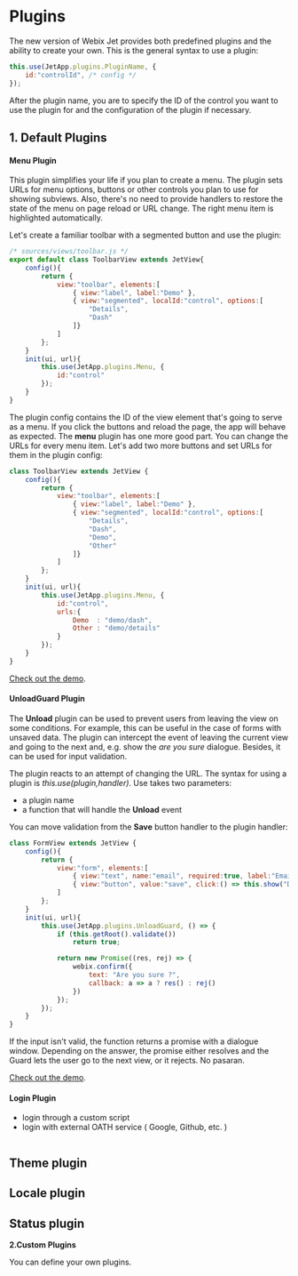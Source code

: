 # Plugins

The new version of Webix Jet provides both predefined plugins and the ability to create your own. This is the general syntax to use a plugin:

~~~js
this.use(JetApp.plugins.PluginName, {
    id:"controlId", /* config */
});
~~~

After the plugin name, you are to specify the ID of the control you want to use the plugin for and the configuration of the plugin if necessary.

## 1. Default Plugins

#### Menu Plugin

This plugin simplifies your life if you plan to create a menu. The plugin sets URLs for menu options, buttons or other controls you plan to use for showing subviews. Also, there's no need to provide handlers to restore the state of the menu on page reload or URL change. The right menu item is highlighted automatically.

Let's create a familiar toolbar with a segmented button and use the plugin:

~~~js
/* sources/views/toolbar.js */
export default class ToolbarView extends JetView{
	config(){
		return { 
			view:"toolbar", elements:[
				{ view:"label", label:"Demo" },
				{ view:"segmented", localId:"control", options:[
					"Details",
					"Dash"
				]}
			]
		};
	}
	init(ui, url){
		this.use(JetApp.plugins.Menu, {
			id:"control"
		});
	}
}
~~~

The plugin config contains the ID of the view element that's going to serve as a menu. If you click the buttons and reload the page, the app will behave as expected. The **menu** plugin has one more good part. You can change the URLs for every menu item. Let's add two more buttons and set URLs for them in the plugin config:

~~~js
class ToolbarView extends JetView {
	config(){
		return { 
			view:"toolbar", elements:[
				{ view:"label", label:"Demo" },
				{ view:"segmented", localId:"control", options:[
					"Details",
					"Dash", 
					"Demo",
					"Other"
				]}
			]
		};
	}
	init(ui, url){
		this.use(JetApp.plugins.Menu, {
			id:"control",
			urls:{
				Demo  : "demo/dash",
				Other : "demo/details"
			}
		});
	}
}
~~~

[Check out the demo](https://github.com/webix-hub/jet-core/blob/master/samples/04_plugins.html).

#### UnloadGuard Plugin

The **Unload** plugin can be used to prevent users from leaving the view on some conditions. For example, this can be useful in the case of forms with unsaved data. The plugin can intercept the event of leaving the current view and going to the next and, e.g. show the *are you sure* dialogue. Besides, it can be used for input validation.

The plugin reacts to an attempt of changing the URL. The syntax for using a plugin is _this.use\(plugin,handler\)_. Use takes two parameters:

* a plugin name
* a function that will handle the **Unload** event

You can move validation from the **Save** button handler to the plugin handler:

```js
class FormView extends JetView {
    config(){
        return { 
            view:"form", elements:[
                { view:"text", name:"email", required:true, label:"Email" },
                { view:"button", value:"save", click:() => this.show("Details") }
            ]
        };
    }
    init(ui, url){
        this.use(JetApp.plugins.UnloadGuard, () => {
            if (this.getRoot().validate())
                return true;

            return new Promise((res, rej) => {
                webix.confirm({
                    text: "Are you sure ?",
                    callback: a => a ? res() : rej()
                })
            });
        });
    }
}
```

If the input isn't valid, the function returns a promise with a dialogue window. Depending on the answer, the promise either resolves and the Guard lets the user go to the next view, or it rejects. No pasaran.

[Check out the demo](https://github.com/webix-hub/jet-core/blob/master/samples/05_guard.html).

#### Login Plugin

- login through a custom script
- login with external OATH service ( Google, Github, etc. )

<!-- 
getUser(){
	return user;
},
getStatus(server? : boolean){
	if (!server)
		return user !== null;

	return model.status().catch(() => null).then(data => {
		user = data;
	});
},
login(name:string, pass:string){
	return model.login(name, pass).then((data) => {
		user = data;
		if (!data) throw("Access denied");

		app.show(afterLogin);
	});
},
logout(){
	user = null;
	return model.logout();
}

app.setService("user", service);
 -->

```js

```

## Theme plugin

<!-- getTheme(){ return theme; },
		setTheme(name:string, silent?:boolean){ -->

<!-- app.setService("theme", service);
	service.setTheme(theme, true); -->

<!-- ```js
import {JetApp, JetView, plugins} from "webix-jet";

export default class SettingsView extends JetView {
	config(){
		const _ = this.app.getService("locale")._;
		const lang = this.app.getService("locale").getLang();


		return {
			type:"space", rows:[
				{ template:_("Settings"), type:"header" },
				{ name:"lang", optionWidth: 120, view:"segmented", label:_("Language"), options:[
					{id:"en", value:"English"},
					{id:"es", value:"Spanish"}
				], click:() => this.toggleLanguage(), value:lang },
				{}
			]
		};
	}
	toggleLanguage(){
		const langs = this.app.getService("locale");
		const value = this.getRoot().queryView({ name:"lang" }).getValue();
		langs.setLang(value);
	}
}


webix.ready(() => {
	const app = new JetApp({
		id:			"plugins-themes",
		start:		"/start",
		views:{
			start: SettingsView
		}
	});
	app.use(plugins.Locale);
	app.render();
});
``` -->

## Locale plugin

<!-- _:null,
	polyglot: null,
	getLang(){ return lang; },
	setLang(name:string, silent? : boolean){
		let data = require("jet-locales/"+name);
		if (data.__esModule) {
			data = data.default;
		}

		const poly = service.polyglot = new Polyglot({ phrases:data });
		poly.locale(name);

		service._ = webix.bind(poly.t, poly);
		lang = name;

		if (storage){
			storage.put("lang", lang);
		}
		if (!silent){
			app.refresh();
		}
	}
};

app.setService("locale", service);
service.setLang(lang, true); -->

<!-- ```js
import {JetApp, JetView, plugins} from "webix-jet";

export default class SettingsView extends JetView {
	config(){
		const _ = this.app.getService("locale")._;
		const lang = this.app.getService("locale").getLang();


		return {
			type:"space", rows:[
				{ template:_("Settings"), type:"header" },
				{ name:"lang", optionWidth: 120, view:"segmented", label:_("Language"), options:[
					{id:"en", value:"English"},
					{id:"es", value:"Spanish"}
				], click:() => this.toggleLanguage(), value:lang },
				{}
			]
		};
	}
	toggleLanguage(){
		const langs = this.app.getService("locale");
		const value = this.getRoot().queryView({ name:"lang" }).getValue();
		langs.setLang(value);
	}
}


webix.ready(() => {
	const app = new JetApp({
		id:			"plugins-themes",
		start:		"/start",
		views:{
			start: SettingsView
		}
	});
	app.use(plugins.Locale);
	app.render();
});
``` -->

## Status plugin


<!-- const basetext = {
	"good":	"Ok",
	"error": "Error",
	"saving": "Connecting..."
};

app.setService("status", {
		getStatus,
		setStatus,
		track
	}); -->

<!-- ```js
import {JetApp, JetView, plugins} from "webix-jet";

export default class StartView extends JetView {
	config(){
		return {
			type:"space", rows:[
				{ template:"Some Data", type:"header" },
				{ view:"datatable", id:"table", autoConfig:true, editable:true },
				{ view:"template", id:"app:status", height: 30 }
			]
		};
	}
	init(){
		this.use(plugins.Status, { 
			target: "app:status",
			ajax:true,
			expire: 5000
		});

		const data = new webix.DataCollection({
			url:"/assets/data.json",
			save:"//docs.webix.com/wrongurl"
		});
		webix.$$("table").parse(data);
	}
}


webix.ready(() => {
	const app = new JetApp({
		id:			"plugins-themes",
		start:		"/start",
		views:{
			start: StartView
		}
	});

	app.render();

	app.attachEvent("app:error:server", function(){
		webix.alert({
			title:"Data Saving Error",
			width: 480,
			text:"This sample has not server side,<br> so any attempt to save data will result in an error."
		});
	});
});
``` -->

<!-- status
	- ajax:true, data, remote:true ( webix.remote )

theme
	flat-shady
		title:"flat"
		document.body.className += " .theme-flat-shady"
		webix.setSkin("flat")
 -->

**2.Custom Plugins**

You can define your own plugins.